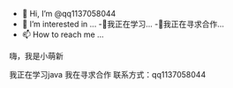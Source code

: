 - 👋 Hi, I’m @qq1137058044
- 👀 I’m interested in ...
-🌱我正在学习...
-💞️我正在寻求合作...
- 📫 How to reach me ...

<!---
qq1137058044/qq1137058044 is a ✨ special ✨ repository because its `README.md` (this file) appears on your GitHub profile.
You can click the Preview link to take a look at your changes.
--->嗨，我是小萌新
我正在学习java
我在寻求合作
联系方式：qq1137058044
